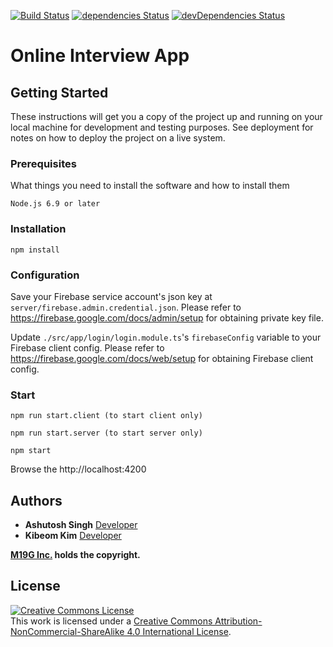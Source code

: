[![Build Status](https://travis-ci.org/m19g/online-test.svg?branch=master)](https://travis-ci.org/m19g/online-test)
[![dependencies Status](https://david-dm.org/m19g/online-test/status.svg)](https://david-dm.org/m19g/online-test)
[![devDependencies Status](https://david-dm.org/m19g/online-test/dev-status.svg)](https://david-dm.org/m19g/online-test?type=dev)

# Online Interview App

## Getting Started

These instructions will get you a copy of the project up and running on your local machine for development and testing purposes. See deployment for notes on how to deploy the project on a live system.

### Prerequisites

What things you need to install the software and how to install them

```
Node.js 6.9 or later
```

### Installation
```
npm install
```

### Configuration
Save your Firebase service account's json key at `server/firebase.admin.credential.json`.  Please refer to https://firebase.google.com/docs/admin/setup for obtaining private key file.

Update `./src/app/login/login.module.ts`'s `firebaseConfig` variable to your Firebase client config.  Please refer to https://firebase.google.com/docs/web/setup for obtaining Firebase client config.

### Start
 ```
 npm run start.client (to start client only)
 ```

 ```
 npm run start.server (to start server only)
 ```

 ```
 npm start
 ```
 Browse the http://localhost:4200

 ## Authors

* **Ashutosh Singh** [Developer](https://github.com/erashu212)
* **Kibeom Kim**     [Developer](https://github.com/m19g)

**[M19G Inc.](http://www.m19g.com) holds the copyright.**


## License
<a rel="license" href="http://creativecommons.org/licenses/by-nc-sa/4.0/"><img alt="Creative Commons License" style="border-width:0" src="https://i.creativecommons.org/l/by-nc-sa/4.0/88x31.png" /></a><br />This work is licensed under a <a rel="license" href="http://creativecommons.org/licenses/by-nc-sa/4.0/">Creative Commons Attribution-NonCommercial-ShareAlike 4.0 International License</a>.
